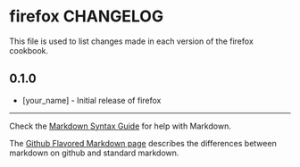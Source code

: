 firefox CHANGELOG
=================

This file is used to list changes made in each version of the firefox cookbook.

0.1.0
-----
- [your_name] - Initial release of firefox

- - -
Check the [Markdown Syntax Guide](http://daringfireball.net/projects/markdown/syntax) for help with Markdown.

The [Github Flavored Markdown page](http://github.github.com/github-flavored-markdown/) describes the differences between markdown on github and standard markdown.
